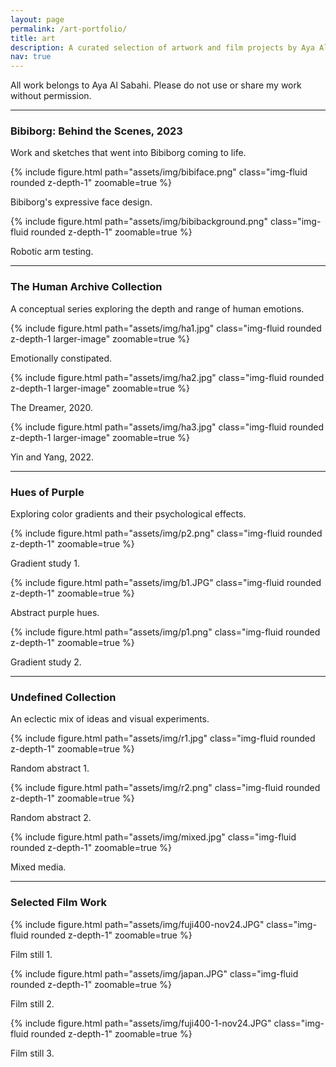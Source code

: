 ```yaml
---
layout: page
permalink: /art-portfolio/
title: art
description: A curated selection of artwork and film projects by Aya Al Sabahi.
nav: true
---
```


All work belongs to Aya Al Sabahi. Please do not use or share my work without permission.

---

### Bibiborg: Behind the Scenes, 2023
<p>Work and sketches that went into Bibiborg coming to life.</p>

{% include figure.html path="assets/img/bibiface.png" class="img-fluid rounded z-depth-1" zoomable=true %}
<p class="text-center mt-2">Bibiborg's expressive face design.</p>

{% include figure.html path="assets/img/bibibackground.png" class="img-fluid rounded z-depth-1" zoomable=true %}
<p class="text-center mt-2">Robotic arm testing.</p>

---

### The Human Archive Collection
<p>A conceptual series exploring the depth and range of human emotions.</p>

{% include figure.html path="assets/img/ha1.jpg" class="img-fluid rounded z-depth-1 larger-image" zoomable=true %}
<p class="text-center mt-2">Emotionally constipated.</p>

{% include figure.html path="assets/img/ha2.jpg" class="img-fluid rounded z-depth-1 larger-image" zoomable=true %}
<p class="text-center mt-2">The Dreamer, 2020.</p>

{% include figure.html path="assets/img/ha3.jpg" class="img-fluid rounded z-depth-1 larger-image" zoomable=true %}
<p class="text-center mt-2">Yin and Yang, 2022.</p>

---

### Hues of Purple
<p>Exploring color gradients and their psychological effects.</p>

{% include figure.html path="assets/img/p2.png" class="img-fluid rounded z-depth-1" zoomable=true %}
<p class="text-center mt-2">Gradient study 1.</p>

{% include figure.html path="assets/img/b1.JPG" class="img-fluid rounded z-depth-1" zoomable=true %}
<p class="text-center mt-2">Abstract purple hues.</p>

{% include figure.html path="assets/img/p1.png" class="img-fluid rounded z-depth-1" zoomable=true %}
<p class="text-center mt-2">Gradient study 2.</p>

---

### Undefined Collection
<p>An eclectic mix of ideas and visual experiments.</p>

{% include figure.html path="assets/img/r1.jpg" class="img-fluid rounded z-depth-1" zoomable=true %}
<p class="text-center mt-2">Random abstract 1.</p>

{% include figure.html path="assets/img/r2.png" class="img-fluid rounded z-depth-1" zoomable=true %}
<p class="text-center mt-2">Random abstract 2.</p>

{% include figure.html path="assets/img/mixed.jpg" class="img-fluid rounded z-depth-1" zoomable=true %}
<p class="text-center mt-2">Mixed media.</p>

---

### Selected Film Work

{% include figure.html path="assets/img/fuji400-nov24.JPG" class="img-fluid rounded z-depth-1" zoomable=true %}
<p class="text-center mt-2">Film still 1.</p>

{% include figure.html path="assets/img/japan.JPG" class="img-fluid rounded z-depth-1" zoomable=true %}
<p class="text-center mt-2">Film still 2.</p>

{% include figure.html path="assets/img/fuji400-1-nov24.JPG" class="img-fluid rounded z-depth-1" zoomable=true %}
<p class="text-center mt-2">Film still 3.</p>
